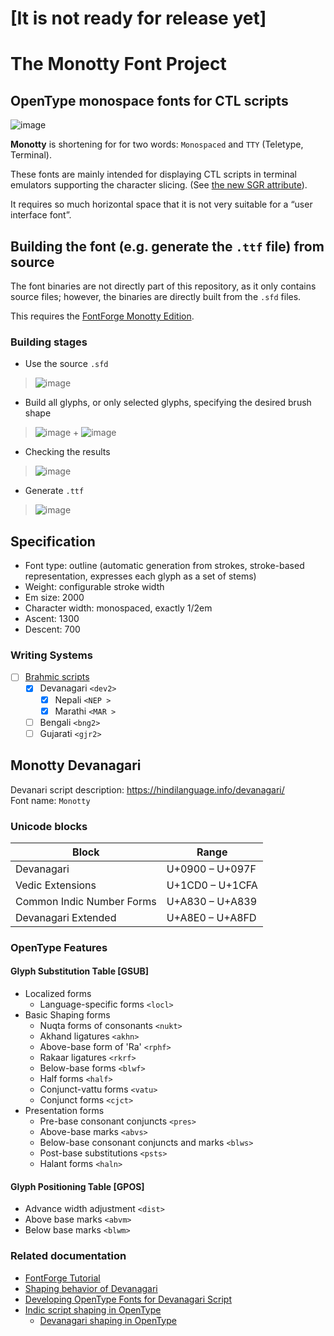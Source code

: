 # [It is not ready for release yet]
# The Monotty Font Project
## OpenType monospace fonts for CTL scripts

![image](https://dice.netxs.online/cloud/monotty/github-devanagari.png)

__Monotty__ is shortening for for two words: `Monospaced` and `TTY` (Teletype, Terminal).

These fonts are mainly intended for displaying CTL scripts in terminal emulators supporting the character slicing. (See [the new SGR attribute](https://gitlab.freedesktop.org/terminal-wg/specifications/-/issues/23)).

It requires so much horizontal space that it is not very suitable for a “user interface font”.

## Building the font (e.g. generate the `.ttf` file) from source

The font binaries are not directly part of this repository, as it only contains source files; however, the binaries are directly built from the `.sfd` files.

This requires the [FontForge Monotty Edition](https://github.com/monotty/fontforge).

### Building stages 
- Use the source `.sfd`
>![image](https://dice.netxs.online/cloud/monotty/build/step1-source.png)

- Build all glyphs, or only selected glyphs, specifying the desired brush shape 
>![image](https://dice.netxs.online/cloud/monotty/build/step2-menu-build.png) + ![image](https://dice.netxs.online/cloud/monotty/build/build-brush.png)

- Checking the results
>![image](https://dice.netxs.online/cloud/monotty/build/step2-build.png)

- Generate `.ttf`
>![image](https://dice.netxs.online/cloud/monotty/build/step3-generate.png)

## Specification
- Font type: outline (automatic generation from strokes, stroke-based representation, expresses each glyph as a set of stems)
- Weight: configurable stroke width
- Em size: 2000
- Сharacter width: monospaced, exactly 1/2em
- Ascent: 1300
- Descent: 700

### Writing Systems
- [ ] [Brahmic scripts](https://en.wikipedia.org/wiki/Brahmic_scripts)
  - [x] Devanagari	`<dev2>`
    - [x] Nepali `<NEP >`
    - [x] Marathi `<MAR >`
  - [ ] Bengali	`<bng2>`
  - [ ] Gujarati	`<gjr2>`

## Monotty Devanagari

Devanari script description: https://hindilanguage.info/devanagari/  
Font name:  `Monotty`  

### Unicode blocks
Block                     | Range    
--------------------------|--------------
Devanagari                | U+0900 – U+097F
Vedic Extensions          | U+1CD0 – U+1CFA
Common Indic Number Forms | U+A830 – U+A839
Devanagari Extended       | U+A8E0 – U+A8FD

### OpenType Features
#### Glyph Substitution Table \[GSUB]

- Localized forms
  - Language-specific forms `<locl>`
- Basic Shaping forms
  - Nuqta forms of consonants `<nukt>`
  - Akhand ligatures `<akhn>`
  - Above-base form of 'Ra' `<rphf>`
  - Rakaar ligatures `<rkrf>`
  - Below-base forms `<blwf>`
  - Half forms `<half>`
  - Conjunct-vattu forms `<vatu>`
  - Conjunct forms `<cjct>`
- Presentation forms
  - Pre-base consonant conjuncts `<pres>`
  - Above-base marks `<abvs>`
  - Below-base consonant conjuncts and marks `<blws>`
  - Post-base substitutions `<psts>`
  - Halant forms `<haln>`
  
#### Glyph Positioning Table \[GPOS]

- Advance width adjustment `<dist>`
- Above base marks `<abvm>`
- Below base marks `<blwm>`

### Related documentation
- [FontForge Tutorial](https://fontforge.org/docs/tutorial.html)
- [Shaping behavior of Devanagari](https://github.com/itfoundry/devanagari-shaping)
- [Developing OpenType Fonts for Devanagari Script](https://docs.microsoft.com/en-us/typography/script-development/devanagari)
- [Indic script shaping in OpenType](https://github.com/n8willis/opentype-shaping-documents/blob/master/opentype-shaping-indic-general.md)
  - [Devanagari shaping in OpenType](https://github.com/n8willis/opentype-shaping-documents/blob/master/opentype-shaping-indic-general.md)
